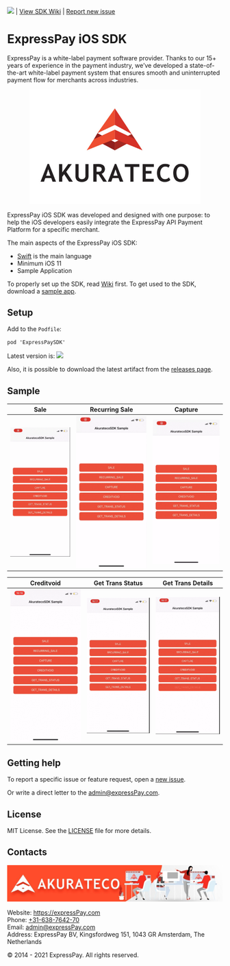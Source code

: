 ![](https://cocoapod-badges.herokuapp.com/v/ExpressPaySDK/badge.png) | [View SDK Wiki](https://github.com/expressPay/expressPay-ios-sdk/wiki) | [Report new issue](https://github.com/expressPay/expressPay-ios-sdk/issues/new)

# ExpressPay iOS SDK

ExpressPay is a white-label payment software provider. Thanks to our 15+ years of experience in the payment industry, we’ve developed a state-of-the-art white-label payment system that ensures smooth and uninterrupted payment flow for merchants across industries.

<p align="center">
  <a href="https://expressPay.com">
      <img src="/media/header.jpg" alt="ExpressPay" width="400px"/>
  </a>
</p>

ExpressPay iOS SDK was developed and designed with one purpose: to help the iOS developers easily integrate the ExpressPay API Payment Platform for a specific merchant. 

The main aspects of the ExpressPay iOS SDK:

- [Swift](https://developer.apple.com/swift/) is the main language 
- Minimum iOS 11
- Sample Application

To properly set up the SDK, read [Wiki](https://github.com/expressPay/expressPay-ios-sdk/wiki) first.
To get used to the SDK, download a [sample app](https://github.com/expressPay/expressPay-ios-sdk/tree/main/sample).

## Setup

Add to the `Podfile`:

```
pod 'ExpressPaySDK'
```

Latest version is: ![](https://cocoapod-badges.herokuapp.com/v/ExpressPaySDK/badge.png) 

Also, it is possible to download the latest artifact from the [releases page](https://github.com/expressPay/expressPay-ios-sdk/releases).

## Sample

| Sale | Recurring Sale | Capture |
|-|-|-|
| ![](/media/sale.gif) | ![](/media/recurring-sale.gif) | ![](/media/capture.gif) |

| Creditvoid | Get Trans Status | Get Trans Details |
|-|-|-|
| ![](/media/creditvoid.gif) | ![](/media/get-trans-status.gif) | ![](/media/get-trans-details.gif) |

## Getting help

To report a specific issue or feature request, open a [new issue](https://github.com/expressPay/expressPay-ios-sdk/issues/new).

Or write a direct letter to the [admin@expressPay.com](mailto:admin@expressPay.com).

## License

MIT License. See the [LICENSE](https://github.com/expressPay/expressPay-ios-sdk/blob/main/LICENSE) file for more details.

## Contacts

![](/media/footer.jpg)

Website: https://expressPay.com  
Phone: [+31-638-7642-70](tel:31638764270)  
Email: [admin@expressPay.com](mailto:admin@expressPay.com)  
Address: ExpressPay BV, Kingsfordweg 151, 1043 GR Amsterdam, The Netherlands  

© 2014 - 2021 ExpressPay. All rights reserved.
